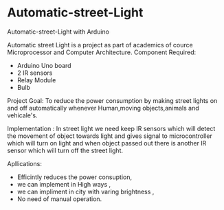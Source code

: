 # Automatic-street-Light
Automatic-street-Light with Arduino

Automatic street Light is a project as part of academics of cource Microprocessor and Computer Architecture.
Component Required: 
  * Arduino Uno board
  * 2 IR sensors
  * Relay Module
  * Bulb
  
Project Goal: To reduce the power consumption by making street lights on and off automatically whenever Human,moving objects,animals and vehicale's.

Implementation :  In street light we need keep IR sensors which will detect the movement of object towards light and gives signal to microcontroller which will turn on light and when object passed out there is another IR sensor which will turn off the street light.

Apllications:
* Efficintly reduces the power consuption,
* we can implement in High ways ,
* we can impliment in city with varing brightness ,
* No need of manual operation.
